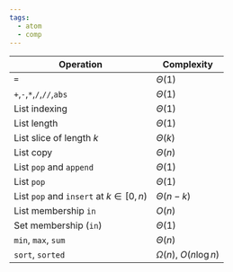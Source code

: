 ```yaml
---
tags:
  - atom
  - comp
---
```


| **Operation**                            | **Complexity**            |
| ---------------------------------------- | ------------------------- |
| `=`                                      | $\Theta(1)$               |
| `+`,`-`,`*`,`/`,`//`,`abs`               | $\Theta(1)$               |
| List indexing                            | $\Theta(1)$               |
| List length                              | $\Theta(1)$               |
| List slice of length $k$                 | $\Theta(k)$               |
| List copy                                | $\Theta(n)$               |
| List `pop` and `append`                  | $\Theta(1)$               |
| List `pop`                               | $\Theta(1)$               |
| List `pop` and `insert` at $k \in [0,n)$ | $\Theta(n-k)$             |
| List membership `in`                     | $O(n)$                    |
| Set membership (`in`)                    | $\Theta(1)$               |
| `min`, `max`, `sum`                      | $\Theta(n)$               |
| `sort`, `sorted`                         | $\Omega(n)$, $O(n\log n)$ |

